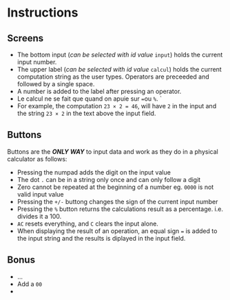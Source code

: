  # Instructions

## Screens
* The bottom input (*can be selected with id value* `input`) holds the current input number.
* The upper label (*can be selected with id value* `calcul`) holds the current computation string as the user types. Operators are preceeded and followed by a single space.
* A number is added to the label after pressing an operator.
* Le calcul ne se fait que quand on apuie sur `=`ou `%`. `
* For example, the computation `23 × 2 = 46`, will have `2` in the input and the string `23 × 2` in the text above the input field.

## Buttons
Buttons are the ***ONLY WAY*** to input data and work as they do in a physical calculator as follows:
- Pressing the numpad adds the digit on the input value
- The dot `.` can be in a string only once and can only follow a digit
- Zero cannot be repeated at the beginning of a number eg. `0000` is not valid input value
- Pressing the `+/-` buttong changes the sign of the current input number
- Pressing the `%` button returns the calculations result as a percentage. i.e. divides it a 100.
- `AC` resets everything, and `C` clears the input alone.
- When displaying the result of an operation, an equal sign `=` is added to the input string and the results is diplayed in the input field.

## Bonus
- ...
- Add a `00`
- 